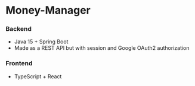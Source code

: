 # Money-Manager
### Backend
  + Java 15 + Spring Boot 
  + Made as a REST API but with session and Google OAuth2 authorization
### Frontend
  + TypeScript + React
